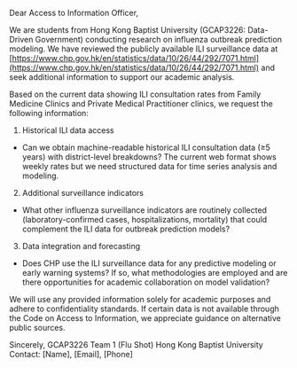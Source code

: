 Dear Access to Information Officer,

We are students from Hong Kong Baptist University (GCAP3226: Data-Driven Government) conducting research on influenza outbreak prediction modeling. We have reviewed the publicly available ILI surveillance data at [https://www.chp.gov.hk/en/statistics/data/10/26/44/292/7071.html](https://www.chp.gov.hk/en/statistics/data/10/26/44/292/7071.html) and seek additional information to support our academic analysis.

Based on the current data showing ILI consultation rates from Family Medicine Clinics and Private Medical Practitioner clinics, we request the following information:

1) Historical ILI data access
- Can we obtain machine-readable historical ILI consultation data (≥5 years) with district-level breakdowns? The current web format shows weekly rates but we need structured data for time series analysis and modeling.

2) Additional surveillance indicators
- What other influenza surveillance indicators are routinely collected (laboratory-confirmed cases, hospitalizations, mortality) that could complement the ILI data for outbreak prediction models?

3) Data integration and forecasting
- Does CHP use the ILI surveillance data for any predictive modeling or early warning systems? If so, what methodologies are employed and are there opportunities for academic collaboration on model validation?

We will use any provided information solely for academic purposes and adhere to confidentiality standards. If certain data is not available through the Code on Access to Information, we appreciate guidance on alternative public sources.

Sincerely,
GCAP3226 Team 1 (Flu Shot)
Hong Kong Baptist University
Contact: [Name], [Email], [Phone]

